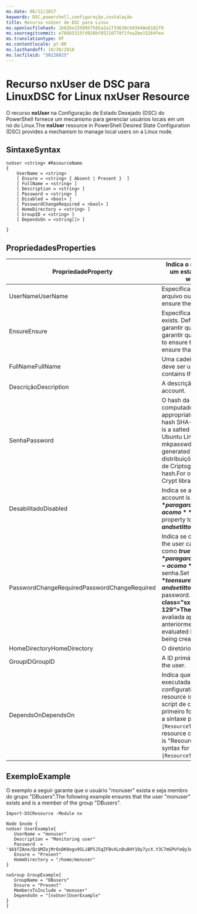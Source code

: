 ```yaml
---
ms.date: 06/12/2017
keywords: DSC,powershell,configuração,instalação
title: Recurso nxUser de DSC para Linux
ms.openlocfilehash: 1b02be1559957585a2a1733630cb93440e8182f9
ms.sourcegitcommit: e76665315fd928bf85210778f1fea2be15264fea
ms.translationtype: HT
ms.contentlocale: pt-BR
ms.lasthandoff: 10/30/2018
ms.locfileid: "50226025"
---
```

# <a name="dsc-for-linux-nxuser-resource"></a><span data-ttu-id="4d743-103">Recurso nxUser de DSC para Linux</span><span class="sxs-lookup"><span data-stu-id="4d743-103">DSC for Linux nxUser Resource</span></span>

<span data-ttu-id="4d743-104">O recurso **nxUser** na Configuração de Estado Desejado (DSC) do PowerShell fornece um mecanismo para gerenciar usuários locais em um nó do Linux.</span><span class="sxs-lookup"><span data-stu-id="4d743-104">The **nxUser** resource in PowerShell Desired State Configuration (DSC) provides a mechanism to manage local users on a Linux node.</span></span>

## <a name="syntax"></a><span data-ttu-id="4d743-105">Sintaxe</span><span class="sxs-lookup"><span data-stu-id="4d743-105">Syntax</span></span>

```
nxUser <string> #ResourceName
{
    UserName = <string>
    [ Ensure = <string> { Absent | Present }  ]
    [ FullName = <string> ]
    [ Description = <string> ]
    [ Password = <string> ]
    [ Disabled = <bool> ]
    [ PasswordChangeRequired = <bool> ]
    [ HomeDirectory = <string> ]
    [ GroupID = <string> ]
    [ DependsOn = <string[]> ]

}
```

## <a name="properties"></a><span data-ttu-id="4d743-106">Propriedades</span><span class="sxs-lookup"><span data-stu-id="4d743-106">Properties</span></span>

|  <span data-ttu-id="4d743-107">Propriedade</span><span class="sxs-lookup"><span data-stu-id="4d743-107">Property</span></span> |  <span data-ttu-id="4d743-108">Indica o nome da conta para a qual você deseja garantir um estado específico.</span><span class="sxs-lookup"><span data-stu-id="4d743-108">Indicates the account name for which you want to ensure a specific state.</span></span> |
|---|---|
| <span data-ttu-id="4d743-109">UserName</span><span class="sxs-lookup"><span data-stu-id="4d743-109">UserName</span></span>| <span data-ttu-id="4d743-110">Especifica o local onde você deseja garantir o estado de um arquivo ou diretório.</span><span class="sxs-lookup"><span data-stu-id="4d743-110">Specifies the location where you want to ensure the state for a file or directory.</span></span>|
| <span data-ttu-id="4d743-111">Ensure</span><span class="sxs-lookup"><span data-stu-id="4d743-111">Ensure</span></span>| <span data-ttu-id="4d743-112">Especifica se a conta existe.</span><span class="sxs-lookup"><span data-stu-id="4d743-112">Specifies whether the account exists.</span></span> <span data-ttu-id="4d743-113">Defina essa propriedade como "Present" para garantir que a conta exista e defina-o como "Absent" para garantir que a conta não exista.</span><span class="sxs-lookup"><span data-stu-id="4d743-113">Set this property to "Present" to ensure that the account exists, and set it to "Absent" to ensure that the account does not exist.</span></span>|
| <span data-ttu-id="4d743-114">FullName</span><span class="sxs-lookup"><span data-stu-id="4d743-114">FullName</span></span>| <span data-ttu-id="4d743-115">Uma cadeia de caracteres que contém o nome completo que deve ser usado para a conta de usuário.</span><span class="sxs-lookup"><span data-stu-id="4d743-115">A string that contains the full name to use for the user account.</span></span>|
| <span data-ttu-id="4d743-116">Descrição</span><span class="sxs-lookup"><span data-stu-id="4d743-116">Description</span></span>| <span data-ttu-id="4d743-117">A descrição da conta de usuário.</span><span class="sxs-lookup"><span data-stu-id="4d743-117">The description for the user account.</span></span>|
| <span data-ttu-id="4d743-118">Senha</span><span class="sxs-lookup"><span data-stu-id="4d743-118">Password</span></span>| <span data-ttu-id="4d743-119">O hash da senha de usuário no formato apropriado para o computador Linux.</span><span class="sxs-lookup"><span data-stu-id="4d743-119">The hash of the users password in the appropriate form for the Linux computer.</span></span> <span data-ttu-id="4d743-120">Normalmente, é um hash SHA-256 ou SHA-512 com valor de sal.</span><span class="sxs-lookup"><span data-stu-id="4d743-120">Typically, this is a salted SHA-256, or SHA-512 hash.</span></span> <span data-ttu-id="4d743-121">No Debian e no Ubuntu Linux, esse valor pode ser gerado com o comando mkpasswd.</span><span class="sxs-lookup"><span data-stu-id="4d743-121">On Debian and Ubuntu Linux, this value can be generated with the mkpasswd command.</span></span> <span data-ttu-id="4d743-122">Para outras distribuições de Linux, o método de criptografia da biblioteca de Criptografia do Python pode ser usado para gerar o hash.</span><span class="sxs-lookup"><span data-stu-id="4d743-122">For other Linux distros, the crypt method of Python’s Crypt library can be used to generate the hash.</span></span>|
| <span data-ttu-id="4d743-123">Desabilitado</span><span class="sxs-lookup"><span data-stu-id="4d743-123">Disabled</span></span>| <span data-ttu-id="4d743-124">Indica se a conta está habilitada.</span><span class="sxs-lookup"><span data-stu-id="4d743-124">Indicates whether the account is enabled.</span></span> <span data-ttu-id="4d743-125">Defina essa propriedade como **$true** para garantir que essa conta esteja desabilitada e defina-a como **$false** para garantir que esteja habilitada.</span><span class="sxs-lookup"><span data-stu-id="4d743-125">Set this property to **$true** to ensure that this account is disabled, and set it to **$false** to ensure that it is enabled.</span></span>|
| <span data-ttu-id="4d743-126">PasswordChangeRequired</span><span class="sxs-lookup"><span data-stu-id="4d743-126">PasswordChangeRequired</span></span>| <span data-ttu-id="4d743-127">Indica se o usuário pode alterar a senha.</span><span class="sxs-lookup"><span data-stu-id="4d743-127">Indicates whether the user can change the password.</span></span> <span data-ttu-id="4d743-128">Defina essa propriedade como **$true** para garantir que o usuário não possa alterar a senha e defina-a como **$false** para permitir que o usuário altere a senha.</span><span class="sxs-lookup"><span data-stu-id="4d743-128">Set this property to **$true** to ensure that the user cannot change the password, and set it to **$false** to allow the user to change the password.</span></span> <span data-ttu-id="4d743-129">O valor padrão é **$false**.</span><span class="sxs-lookup"><span data-stu-id="4d743-129">The default value is **$false**.</span></span> <span data-ttu-id="4d743-130">Essa propriedade é avaliada apenas se a conta de usuário não existia anteriormente e está sendo criada.</span><span class="sxs-lookup"><span data-stu-id="4d743-130">This property is only evaluated if the user account did not exist previously and is being created.</span></span>|
| <span data-ttu-id="4d743-131">HomeDirectory</span><span class="sxs-lookup"><span data-stu-id="4d743-131">HomeDirectory</span></span>| <span data-ttu-id="4d743-132">O diretório inicial do usuário.</span><span class="sxs-lookup"><span data-stu-id="4d743-132">The home directory for the user.</span></span>|
| <span data-ttu-id="4d743-133">GroupID</span><span class="sxs-lookup"><span data-stu-id="4d743-133">GroupID</span></span>| <span data-ttu-id="4d743-134">A ID primária de grupo do usuário.</span><span class="sxs-lookup"><span data-stu-id="4d743-134">The primary group ID for the user.</span></span>|
| <span data-ttu-id="4d743-135">DependsOn</span><span class="sxs-lookup"><span data-stu-id="4d743-135">DependsOn</span></span> | <span data-ttu-id="4d743-136">Indica que a configuração de outro recurso deve ser executada antes de ele ser configurado.</span><span class="sxs-lookup"><span data-stu-id="4d743-136">Indicates that the configuration of another resource must run before this resource is configured.</span></span> <span data-ttu-id="4d743-137">Por exemplo, se a ID do bloco de script de configuração do recurso que você deseja executar primeiro for "ResourceName" e seu tipo for "ResourceType", a sintaxe para usar essa propriedade será `DependsOn = "[ResourceType]ResourceName"`.</span><span class="sxs-lookup"><span data-stu-id="4d743-137">For example, if the ID of the resource configuration script block that you want to run first is "ResourceName" and its type is "ResourceType", the syntax for using this property is `DependsOn = "[ResourceType]ResourceName"`.</span></span>|

## <a name="example"></a><span data-ttu-id="4d743-138">Exemplo</span><span class="sxs-lookup"><span data-stu-id="4d743-138">Example</span></span>

<span data-ttu-id="4d743-139">O exemplo a seguir garante que o usuário "monuser" exista e seja membro do grupo "DBusers".</span><span class="sxs-lookup"><span data-stu-id="4d743-139">The following example ensures that the user "monuser" exists and is a member of the group "DBusers".</span></span>

```
Import-DSCResource -Module nx

Node $node {
nxUser UserExample{
   UserName = "monuser"
   Description = "Monitoring user"
   Password  =    '$6$fZAne/Qc$MZejMrOxDK0ogv9SLiBP5J5qZFBvXLnDu8HY1Oy7ycX.Y3C7mGPUfeQy3A82ev3zIabhDQnj2ayeuGn02CqE/0'
   Ensure = "Present"
   HomeDirectory = "/home/monuser"
}

nxGroup GroupExample{
   GroupName = "DBusers"
   Ensure = "Present"
   MembersToInclude = "monuser"
   DependsOn = "[nxUser]UserExample"
}
}
```